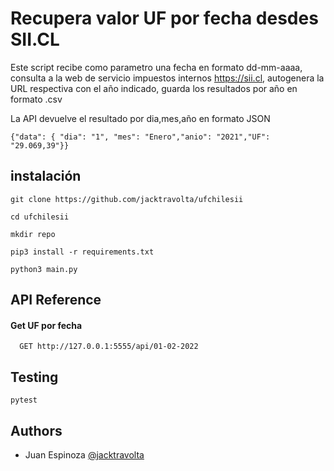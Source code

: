
# Recupera valor UF por fecha desdes SII.CL

Este script recibe como parametro una fecha en formato dd-mm-aaaa,
consulta a la web de servicio impuestos internos https://sii.cl, 
autogenera la URL respectiva con el año indicado, guarda los resultados por año en formato .csv

La API devuelve el resultado por dia,mes,año en formato JSON
```
{"data": { "dia": "1", "mes": "Enero","anio": "2021","UF": "29.069,39"}}
```
## instalación
```
git clone https://github.com/jacktravolta/ufchilesii

cd ufchilesii

mkdir repo

pip3 install -r requirements.txt

python3 main.py
```

## API Reference

#### Get UF por fecha

```https
  GET http://127.0.0.1:5555/api/01-02-2022
```


## Testing
```
pytest
```

## Authors

- Juan Espinoza [@jacktravolta](https://github.com/jacktravolta/) 
